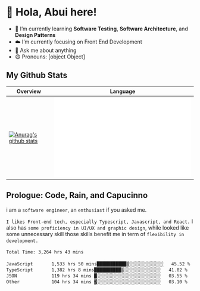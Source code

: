 # 👋 Hola, Abui here!

- 🌱 I’m currently learning **Software Testing**, **Software Architecture**, and **Design Patterns**
- ☁️ I’m currently focusing on Front End Development
- 💬 Ask me about anything
- 😄 Pronouns: [object Object]

## My Github Stats

| Overview | Language |
| --- | --- |
|[![Anurag's github stats](https://github-readme-stats.vercel.app/api?username=abui-am&count_private=true)](https://github.com/anuraghazra/github-readme-stats)|![Language](https://raw.githubusercontent.com/abui-am/stats/c6455f656dfce7acd3951e5ec5b25d72af0b2ee3/generated/languages.svg)|

## Prologue: Code, Rain, and Capucinno
i am a `software engineer`, an `enthusiast` if you asked me. 

`I likes Front-end tech, especially Typescript, Javascript, and React.` I also has `some proficiency in UI/UX and graphic design`, while looked like some unnecessary skill those skills benefit me in term of `flexibility in development.`


<!--START_SECTION:waka-->

```text
Total Time: 3,264 hrs 43 mins

JavaScript       1,533 hrs 50 mins███████████▒░░░░░░░░░░░░░   45.52 %
TypeScript       1,382 hrs 8 mins██████████▒░░░░░░░░░░░░░░   41.02 %
JSON             119 hrs 34 mins █░░░░░░░░░░░░░░░░░░░░░░░░   03.55 %
Other            104 hrs 34 mins ▓░░░░░░░░░░░░░░░░░░░░░░░░   03.10 %
```

<!--END_SECTION:waka-->
